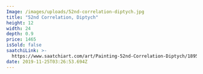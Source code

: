 ```yaml
---
Image: /images/uploads/52nd-correlation-diptych.jpg
title: "52nd Correlation, Diptych"
height: 12
width: 24
depth: 0.9
price: 1465
isSold: false
saatchiLink: >-
  https://www.saatchiart.com/art/Painting-52nd-Correlation-Diptych/189576/4472662/view
date: 2019-11-25T03:26:53.694Z
---
```

